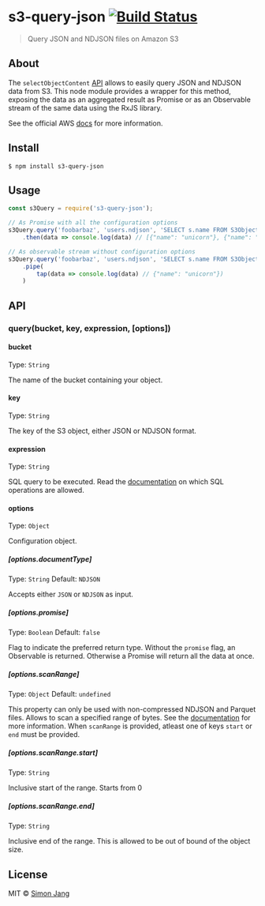 # s3-query-json [![Build Status](https://travis-ci.org/SimonJang/s3-query-json.svg?branch=master)](https://travis-ci.org/SimonJang/s3-query-json)

> Query JSON and NDJSON files on Amazon S3

## About

The `selectObjectContent` [API](https://docs.aws.amazon.com/AWSJavaScriptSDK/latest/AWS/S3.html#selectObjectContent-property) allows to easily query JSON and NDJSON data from S3. This node module provides a wrapper for this method, exposing the data as an aggregated result as Promise or as an Observable stream of the same data using the RxJS library.

See the official AWS [docs](https://docs.aws.amazon.com/amazonglacier/latest/dev/s3-glacier-select-sql-reference-select.html) for more information.

## Install

```
$ npm install s3-query-json
```

## Usage

```js
const s3Query = require('s3-query-json');

// As Promise with all the configuration options
s3Query.query('foobarbaz', 'users.ndjson', 'SELECT s.name FROM S3Object s', {documentType: 'NDJSON', promise: true, scanRange: {start: 1, end: 100}})
	.then(data => console.log(data) // [{"name": "unicorn"}, {"name": "rainbow"}])

// As observable stream without configuration options
s3Query.query('foobarbaz', 'users.ndjson', 'SELECT s.name FROM S3Object s WHERE s.age > 25')
	.pipe(
		tap(data => console.log(data) // {"name": "unicorn"})
	)
```

## API

### query(bucket, key, expression, [options])

#### bucket

Type: `String`

The name of the bucket containing your object.

#### key

Type: `String`

The key of the S3 object, either JSON or NDJSON format.

#### expression

Type: `String`

SQL query to be executed. Read the [documentation](https://docs.aws.amazon.com/amazonglacier/latest/dev/s3-glacier-select-sql-reference-select.html) on which SQL operations are allowed.

#### options

Type: `Object`

Configuration object.

##### [options.documentType]

Type: `String`
Default: `NDJSON`

Accepts either `JSON` or `NDJSON` as input.

##### [options.promise]

Type: `Boolean`
Default: `false`

Flag to indicate the preferred return type. Without the `promise` flag, an Observable is returned. Otherwise a Promise will return all the data at once.

##### [options.scanRange]

Type: `Object`
Default: `undefined`

This property can only be used with non-compressed NDJSON and Parquet files. Allows to scan a specified range of bytes. See the [documentation](https://docs.aws.amazon.com/AmazonS3/latest/API/API_SelectObjectContent.html#AmazonS3-SelectObjectContent-request-ScanRange) for more information. When `scanRange` is provided, atleast one of keys `start` or `end` must be provided.

##### [options.scanRange.start]

Type: `String`

Inclusive start of the range. Starts from 0

##### [options.scanRange.end]

Type: `String`

Inclusive end of the range. This is allowed to be out of bound of the object size.


## License

MIT © [Simon Jang](https://github.com/SimonJang)
